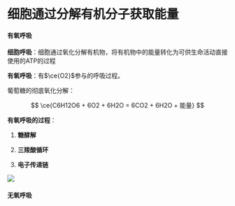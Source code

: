 # 细胞通过分解有机分子获取能量

#### 有氧呼吸

**细胞呼吸**：细胞通过氧化分解有机物，将有机物中的能量转化为可供生命活动直接使用的ATP的过程

**有氧呼吸**：有$\ce{O2}$参与的呼吸过程。

葡萄糖的彻底氧化分解：

$$
\ce{C6H12O6 + 6O2 + 6H2O = 6CO2 + 6H2O + 能量}
$$

**有氧呼吸的过程**：

1. **糖酵解**

2. **三羧酸循环**

3. **电子传递链**

![](C:\Users\Run%20Running\AppData\Roaming\marktext\images\2024-06-07-21-58-19-image.png)

#### 无氧呼吸


